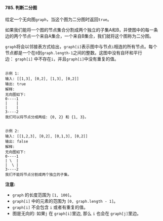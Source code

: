 #### 785. 判断二分图

给定一个无向图`graph`，当这个图为二分图时返回`true`。

如果我们能将一个图的节点集合分割成两个独立的子集A和B，并使图中的每一条边的两个节点一个来自A集合，一个来自B集合，我们就将这个图称为二分图。

`graph`将会以邻接表方式给出，`graph[i]`表示图中与节点`i`相连的所有节点。每个节点都是一个在`0`到`graph.length-1`之间的整数。这图中没有自环和平行边： `graph[i]` 中不存在`i`，并且`graph[i]`中没有重复的值。

```

示例 1:
输入: [[1,3], [0,2], [1,3], [0,2]]
输出: true
解释: 
无向图如下:
0----1
|    |
|    |
3----2
我们可以将节点分成两组: {0, 2} 和 {1, 3}。
```

```

示例 2:
输入: [[1,2,3], [0,2], [0,1,3], [0,2]]
输出: false
解释: 
无向图如下:
0----1
| \  |
|  \ |
3----2
我们不能将节点分割成两个独立的子集。
```

**注意:**

- `graph` 的长度范围为 `[1, 100]`。
- `graph[i]` 中的元素的范围为 `[0, graph.length - 1]`。
- `graph[i]` 不会包含 `i` 或者有重复的值。
- 图是无向的: 如果`j` 在 `graph[i]`里边, 那么 `i` 也会在 `graph[j]`里边。
